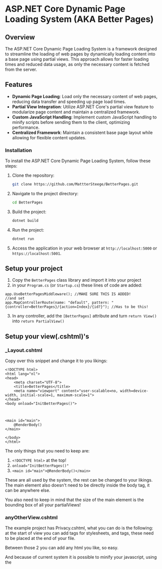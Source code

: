 
# ASP.NET Core Dynamic Page Loading System (AKA Better Pages)

## Overview
The ASP.NET Core Dynamic Page Loading System is a framework designed to streamline the loading of web pages by dynamically loading content into a base page using partial views. This approach allows for faster loading times and reduced data usage, as only the necessary content is fetched from the server.

## Features

- **Dynamic Page Loading**: Load only the necessary content of web pages, reducing data transfer and speeding up page load times.
- **Partial View Integration**: Utilize ASP.NET Core's partial view feature to modularize page content and maintain a centralized framework.
- **Custom JavaScript Handling**: Implement custom JavaScript handling to minify scripts before sending them to the client, optimizing performance.
- **Centralized Framework**: Maintain a consistent base page layout while allowing for flexible content updates.

### Installation
To install the ASP.NET Core Dynamic Page Loading System, follow these steps:

1. Clone the repository:

   ```bash
   git clone https://github.com/MattterSteege/BetterPages.git
   ```

2. Navigate to the project directory:

   ```bash
   cd BetterPages
   ```

3. Build the project:

   ```bash
   dotnet build
   ```

4. Run the project:

   ```bash
   dotnet run
   ```

5. Access the application in your web browser at `http://localhost:5000` or `https://localhost:5001`.
## Setup your project

1. Copy the `BetterPages` class library and import it into your project
2. in your `Program.cs` (or `Startup.cs`) these lines of code are added:
```
app.UseBetterPagesMiddleware(); //MAKE SURE THIS IS ADDED!
//and set 
app.MapControllerRoute(name: "default", pattern: "{controller=BetterPages}/{action=Index}/{id?}"); //Has to be this!
```
3. In any controller, add the `[BetterPages]` attribute and turn `return View()` into `return PartialView()`



## Setup your view(.cshtml)'s

### _Layout.cshtml

Copy over this snippet and change it to you likings:

```
<!DOCTYPE html>
<html lang="nl">
<head>
    <meta charset="UTF-8">
    <title>BetterPages</title>
    <meta name="viewport" content="user-scalable=no, width=device-width, initial-scale=1, maximum-scale=1">
</head>
<body onload="InitBetterPages()">



<main id="main">
    @RenderBody()
</main>

</body>
</html>
```

The only things that you need to keep are:
1. `<!DOCTYPE html>` at the top!
2. `onload="InitBetterPages()"`
3. `<main id="main">@RenderBody()</main>`

These are all used by the system, the rest can be changed to your likings. The main element also doesn't need to be directly inside the body tag, it can be anywhere else.

You also need to keep in mind that the size of the main element is the bounding box of all your partialViews!

### anyOtherView.cshtml

The example project has Privacy.cshtml, what you can do is the following: at the start of view you can add <link> tags for stylesheets, and <script src=""> tags for external scripts.
You can also add <script>[JS code inside]</script> tags, these need to be placed at the end of your file.

Between those 2 you can add any html you like, so easy.

And because of current system it is possible to minify your javascript, using the <script minimize>, if you want to use this, you need to add `@addTagHelper *, BetterPages` to your _ViewImports.cshtml file
## Contributing

Contributions are welcome! If you'd like to contribute to the ASP.NET Core Dynamic Page Loading System, please follow these steps:

1. Fork the repository.
2. Create a new branch for your feature or bug fix.
3. Make your changes and commit them with descriptive commit messages.
4. Push your changes to your fork.
5. Submit a pull request to the main repository.

## License

[MIT](https://choosealicense.com/licenses/mit/)

